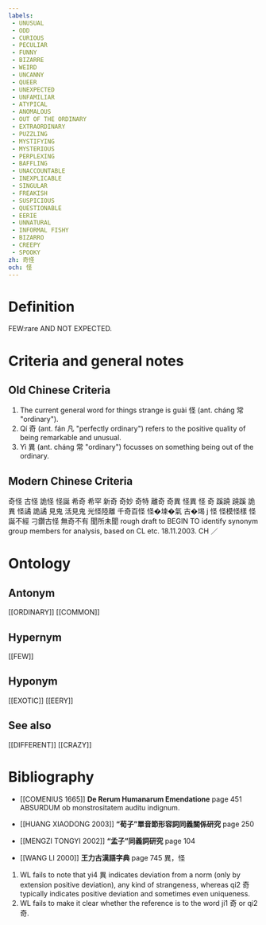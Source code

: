 ```yaml
---
labels: 
 - UNUSUAL
 - ODD
 - CURIOUS
 - PECULIAR
 - FUNNY
 - BIZARRE
 - WEIRD
 - UNCANNY
 - QUEER
 - UNEXPECTED
 - UNFAMILIAR
 - ATYPICAL
 - ANOMALOUS
 - OUT OF THE ORDINARY
 - EXTRAORDINARY
 - PUZZLING
 - MYSTIFYING
 - MYSTERIOUS
 - PERPLEXING
 - BAFFLING
 - UNACCOUNTABLE
 - INEXPLICABLE
 - SINGULAR
 - FREAKISH
 - SUSPICIOUS
 - QUESTIONABLE
 - EERIE
 - UNNATURAL
 - INFORMAL FISHY
 - BIZARRO
 - CREEPY
 - SPOOKY
zh: 奇怪
och: 怪
---
```


# Definition
FEW:rare AND NOT EXPECTED.
# Criteria and general notes
## Old Chinese Criteria
1. The current general word for things strange is guài 怪 (ant. cháng 常 "ordinary").
2. Qí 奇 (ant. fán 凡 "perfectly ordinary") refers to the positive quality of being remarkable and unusual.
3. Yì 異 (ant. cháng 常 "ordinary") focusses on something being out of the ordinary.
## Modern Chinese Criteria
奇怪
古怪
詭怪
怪誕
希奇
希罕
新奇
奇妙
奇特
離奇
奇異
怪異
怪
奇
蹊蹺
蹺蹊
詭異
怪譎
詭譎
見鬼
活見鬼
光怪陸離
千奇百怪
怪�堜�氣
古�堨 j 怪
怪模怪樣
怪誕不經
刁鑽古怪
無奇不有
聞所未聞
rough draft to BEGIN TO identify synonym group members for analysis, based on CL etc. 18.11.2003. CH ／
# Ontology

## Antonym
[[ORDINARY]]
[[COMMON]]
## Hypernym
[[FEW]]
## Hyponym
[[EXOTIC]]
[[EERY]]
## See also
[[DIFFERENT]]
[[CRAZY]]
# Bibliography
- [[COMENIUS 1665]]
**De Rerum Humanarum Emendatione** page 451
ABSURDUM
ob monstrositatem auditu indignum.
- [[HUANG XIAODONG 2003]]
**“荀子”單音節形容詞同義關係研究** page 250

- [[MENGZI TONGYI 2002]]
**“孟子”同義詞研究** page 104

- [[WANG LI 2000]]
**王力古漢語字典** page 745
異，怪
1. WL fails to note that yi4 異 indicates deviation from a norm (only by extension positive deviation), any kind of strangeness, whereas qi2 奇 typically indicates positive deviation and sometimes even uniqueness.
2. WL fails to make it clear whether the reference is to the word ji1 奇 or qi2 奇.